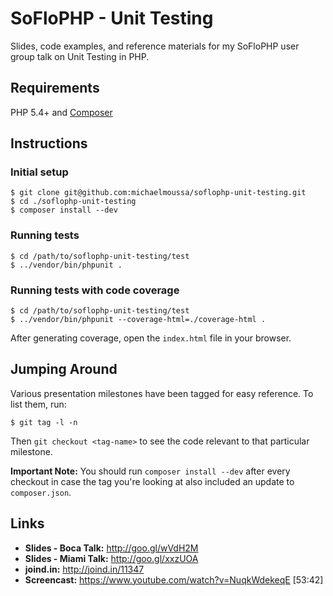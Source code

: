# SoFloPHP - Unit Testing

Slides, code examples, and reference materials for my SoFloPHP user group talk on Unit Testing in PHP.

## Requirements

PHP 5.4+ and [Composer](https://getcomposer.org/)

## Instructions

### Initial setup
```
$ git clone git@github.com:michaelmoussa/soflophp-unit-testing.git
$ cd ./soflophp-unit-testing
$ composer install --dev
```

### Running tests
```
$ cd /path/to/soflophp-unit-testing/test
$ ../vendor/bin/phpunit .
```

### Running tests with code coverage
```
$ cd /path/to/soflophp-unit-testing/test
$ ../vendor/bin/phpunit --coverage-html=./coverage-html .
```

After generating coverage, open the `index.html` file in your browser.

## Jumping Around

Various presentation milestones have been tagged for easy reference. To list them, run:

`$ git tag -l -n`

Then `git checkout <tag-name>` to see the code relevant to that particular milestone.

**Important Note:** You should run `composer install --dev` after every checkout in case the tag you're looking at
also included an update to `composer.json`.

## Links

* **Slides - Boca Talk:** http://goo.gl/wVdH2M
* **Slides - Miami Talk:** http://goo.gl/xxzUOA
* **joind.in:** http://joind.in/11347
* **Screencast:** https://www.youtube.com/watch?v=NuqkWdekeqE [53:42]
